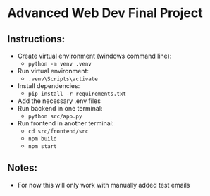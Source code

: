 # Advanced Web Dev Final Project

## Instructions:
- Create virtual environment (windows command line):
  - `python -m venv .venv`
- Run virtual environment:
  - `.venv\Scripts\activate`
- Install dependencies:
  - `pip install -r requirements.txt`
- Add the necessary .env files
- Run backend in one terminal:
  - `python src/app.py`
- Run frontend in another terminal:
  - `cd src/frontend/src`
  - `npm build`
  - `npm start`

## Notes:
- For now this will only work with manually added test emails
